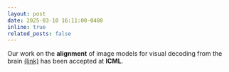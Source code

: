 ```yaml
---
layout: post
date: 2025-03-10 16:11:00-0400
inline: true
related_posts: false
---
```


Our work on the **alignment** of image models for visual decoding from the brain <a href="https://arxiv.org/abs/2502.03081/">(link)</a> has been accepted at **ICML**.